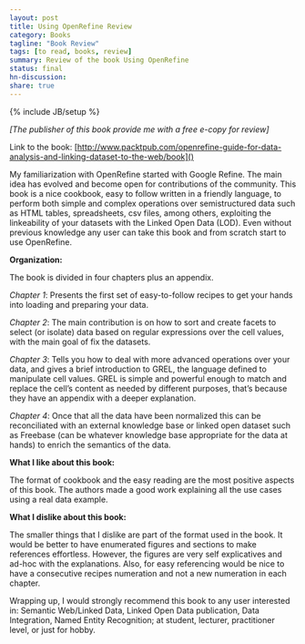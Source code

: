 ```yaml
---
layout: post
title: Using OpenRefine Review
category: Books
tagline: "Book Review"
tags: [to read, books, review]
summary: Review of the book Using OpenRefine
status: final
hn-discussion:
share: true
---
```


{% include JB/setup %}

_[The publisher of this book provide me with a free e-copy for review]_

Link to the book: [http://www.packtpub.com/openrefine-guide-for-data-analysis-and-linking-dataset-to-the-web/book]()

My familiarization with OpenRefine started with Google Refine. The main idea has evolved and become open for contributions of the community. 
This book is a nice cookbook, easy to follow written in a friendly language, to perform both simple and complex operations over semistructured 
data such as HTML tables, spreadsheets, csv files, among others, exploiting the linkeability of your datasets with the Linked Open Data (LOD). 
Even without previous knowledge any user can take this book and from scratch start to use OpenRefine.

<!--more-->

**Organization:**

The book is divided in four chapters plus an appendix.

_Chapter 1_: Presents the first set of easy-to-follow recipes to get your hands into loading and preparing your data.

_Chapter 2_: The main contribution is on how to sort and create facets to select (or isolate) data based on regular expressions over the cell values, with the main goal of fix the datasets.

_Chapter 3_: Tells you how to deal with more advanced operations over your data, and gives a brief introduction to GREL, the language defined to manipulate cell values. GREL is simple and powerful enough to match and replace the cell’s content as needed by different purposes, that’s because they have an appendix with a deeper explanation.

_Chapter 4_: Once that all the data have been normalized this can be reconciliated with an external knowledge base or linked open dataset such as Freebase (can be whatever knowledge base appropriate for the data at hands) to enrich the semantics of the data.

**What I like about this book:**

The format of cookbook and the easy reading are the most positive aspects of this book. The authors made a good work explaining all the use cases using a real data example.

**What I dislike about this book:**

The smaller things that I dislike are part of the format used in the book. It would be better to have enumerated figures and sections to make references effortless. 
However, the figures are very self explicatives and ad-hoc with the explanations. Also, for easy referencing would be nice to have a consecutive recipes numeration 
and not a new numeration in each chapter.

Wrapping up, I would strongly recommend this book to any user interested in: Semantic Web/Linked Data, Linked Open Data publication, Data Integration, 
Named Entity Recognition; at student, lecturer, practitioner level, or just for hobby.
